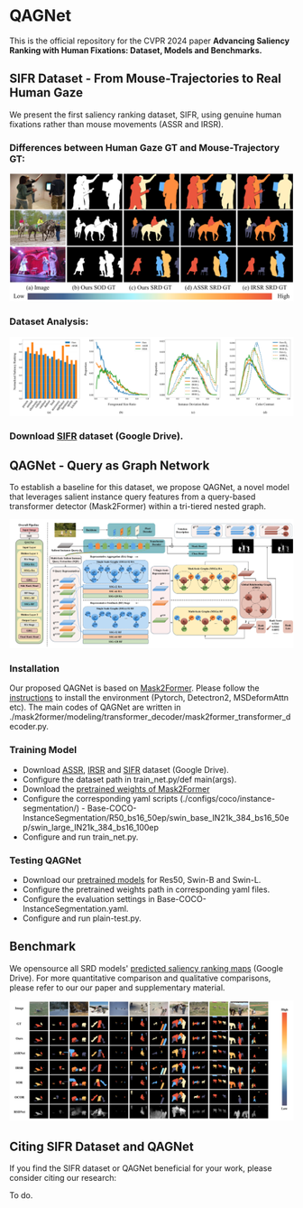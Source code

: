 # QAGNet
This is the official repository for the CVPR 2024 paper **Advancing Saliency Ranking with Human Fixations:
Dataset, Models and Benchmarks.**

## SIFR Dataset - From Mouse-Trajectories to Real Human Gaze

We present the first saliency ranking dataset, SIFR, using genuine human fixations rather than mouse movements (ASSR and IRSR).

### Differences between Human Gaze GT and Mouse-Trajectory GT:
![Example Image](images/firstfigurev2.jpg)

### Dataset Analysis:
![Example Image](images/datasetanalysis.JPG)

### Download [SIFR](https://drive.google.com/file/d/1Gop2GtVQI5ZND-npBo_yp2brU_hPmdKZ/view?usp=sharing) dataset (Google Drive).


## QAGNet - Query as Graph Network

To establish a baseline for this dataset, we propose QAGNet, a novel model that leverages salient instance query features from a query-based transformer detector (Mask2Former) within a tri-tiered nested graph.

![Example Image](images/QAGNet.jpg)

### Installation

Our proposed QAGNet is based on [Mask2Former](https://github.com/facebookresearch/Mask2Former). Please follow the [instructions](https://github.com/facebookresearch/Mask2Former/blob/main/INSTALL.md) to install the environment (Pytorch, Detectron2, MSDeformAttn etc). The main codes of QAGNet are written in ./mask2former/modeling/transformer_decoder/mask2former_transformer_decoder.py.

### Training Model
- Download [ASSR](https://github.com/SirisAvishek/Attention_Shift_Ranks), [IRSR](https://github.com/dragonlee258079/Saliency-Ranking/tree/9fd1cd5b919f629ea044a4112baa0919b6f663ac) and [SIFR](https://drive.google.com/file/d/1Gop2GtVQI5ZND-npBo_yp2brU_hPmdKZ/view?usp=sharing) dataset (Google Drive).
- Configure the dataset path in train_net.py/def main(args).
- Download the [pretrained weights of Mask2Former](https://drive.google.com/file/d/1M0SxSxwM1PqxGsp7hVCgLQzczX-YB7hk/view?usp=sharing)
- Configure the corresponding yaml scripts (./configs/coco/instance-segmentation/) - Base-COCO-InstanceSegmentation/R50_bs16_50ep/swin_base_IN21k_384_bs16_50ep/swin_large_IN21k_384_bs16_100ep
- Configure and run train_net.py.

### Testing QAGNet
- Download our [pretrained models](https://drive.google.com/file/d/1OlMN-0QKyOK9BMzjCRNnqhcG89r0uDWY/view?usp=sharing) for Res50, Swin-B and Swin-L.
- Configure the pretrained weights path in corresponding yaml files.
- Configure the evaluation settings in Base-COCO-InstanceSegmentation.yaml.
- Configure and run plain-test.py.

## Benchmark

We opensource all SRD models' [predicted saliency ranking maps](https://drive.google.com/file/d/1A4NQoUQYmSV6sm1wsVt0fcknguIqW2QV/view?usp=sharing) (Google Drive). For more quantitative comparison and qualitative comparisons, please refer to our our paper and supplementary material.

![Example Image](images/visualcomparison.jpg)

## Citing SIFR Dataset and QAGNet

If you find the SIFR dataset or QAGNet beneficial for your work, please consider citing our research:

To do.









